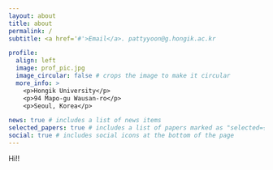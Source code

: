 ```yaml
---
layout: about
title: about
permalink: /
subtitle: <a href='#'>Email</a>. pattyyoon@g.hongik.ac.kr

profile:
  align: left
  image: prof_pic.jpg
  image_circular: false # crops the image to make it circular
  more_info: >
    <p>Hongik University</p>
    <p>94 Mapo-gu Wausan-ro</p>
    <p>Seoul, Korea</p>

news: true # includes a list of news items
selected_papers: true # includes a list of papers marked as "selected={true}"
social: true # includes social icons at the bottom of the page
---
```


Hi!! 

<!-- Link to my [ORCID](https://orcid.org/0009-0002-9774-2440). -->

<!-- Put your address / P.O. box / other info right below your picture. You can also disable any of these elements by editing `profile` property of the YAML header of your `_pages/about.md`. Edit `_bibliography/papers.bib` and Jekyll will render your [publications page](/al-folio/publications/) automatically.

Link to your social media connections, too. This theme is set up to use [Font Awesome icons](https://fontawesome.com/) and [Academicons](https://jpswalsh.github.io/academicons/), like the ones below. Add your Facebook, Twitter, LinkedIn, Google Scholar, or just disable all of them. -->
